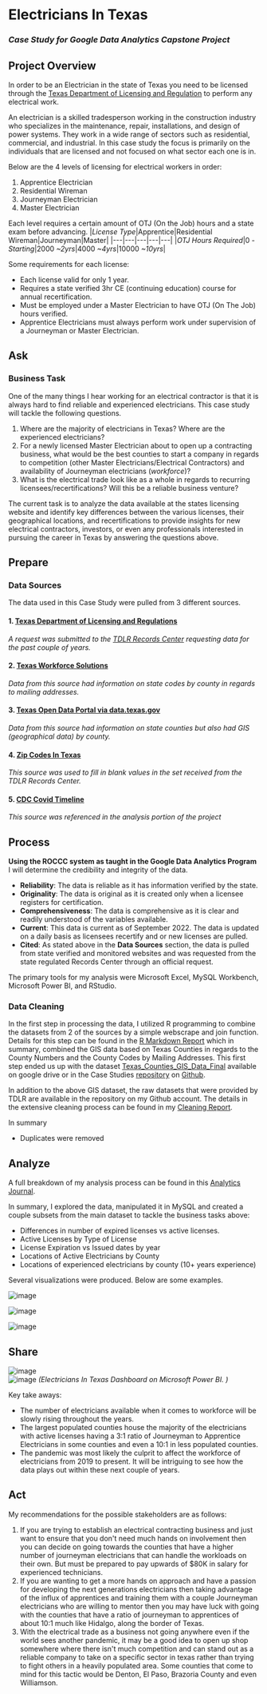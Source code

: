 # Electricians In Texas
### *Case Study for Google Data Analytics Capstone Project*

## Project Overview
In order to be an Electrician in the state of Texas you need to be licensed through the [Texas Department of Licensing and Regulation](https://www.tdlr.texas.gov/) to perform any electrical work. 

An electrician is a skilled tradesperson working in the construction industry who specializes in the maintenance, repair, installations, and design of power systems. They work in a wide range of sectors such as residential, commercial, and industrial. In this case study the focus is primarily on the individuals that are licensed and not focused on what sector each one is in. 

Below are the 4 levels of licensing for electrical workers in order:
1. Apprentice Electrician
2. Residential Wireman
3. Journeyman Electrician
4. Master Electrician

Each level requires a certain amount of OTJ (On the Job) hours and a state exam before advancing. 
|*License Type*|Apprentice|Residential Wireman|Journeyman|Master|
|---|---|---|---|---|
|*OTJ Hours Required*|0 *-Starting*|2000 *~2yrs*|4000 *~4yrs*|10000 *~10yrs*|

Some requirements for each license:
* Each license valid for only 1 year.
* Requires a state verified 3hr CE (continuing education) course for annual recertification.
* Must be employed under a Master Electrician to have OTJ (On The Job) hours verified. 
* Apprentice Electricians must always perform work under supervision of a Journeyman or Master Electrician. 

## **Ask**
### Business Task


One of the many things I hear working for an electrical contractor is that it is always hard to find reliable and experienced electricians. This case study will tackle the following questions.  
1. Where are the majority of electricians in Texas? Where are the experienced electricians?
2. For a newly licensed Master Electrician about to open up a contracting business, what would be the best counties to start a company in regards to competition (other Master Electricians/Electrical Contractors) and availability of Journeyman electricians (*workforce*)? 
3. What is the electrical trade look like as a whole in regards to recurring licensees/recertifications? Will this be a reliable business venture?

The current task is to analyze the data available at the states licensing website and identify key differences between the various licenses, their geographical locations, and recertifications to provide insights for new electrical contractors, investors, or even any professionals interested in pursuing the career in Texas by answering the questions above. 

## **Prepare**
### Data Sources

The data used in this Case Study were pulled from 3 different sources. 
#### 1. [Texas Department of Licensing and Regulations](https://www.tdlr.texas.gov/LicenseSearch/licfile.asp)
*A request was submitted to the [TDLR Records Center](https://tdlr.govqa.us/WEBAPP/_rs/(S(4irhw5jw0tlwkpgiatupuotf))/SupportHome.aspx) requesting data for the past couple of years.*
#### 2. [Texas Workforce Solutions](https://www.twc.texas.gov/tax-county-codes#countyCodesForEmployersQuarterlyReport) 
*Data from this source had information on state codes by county in regards to mailing addresses.*
#### 3. [Texas Open Data Portal via data.texas.gov](https://data.texas.gov/widgets/ups3-9e8m?mobile_redirect=true)
*Data from this source had information on state counties but also had GIS (geographical data) by county.*
#### 4. [Zip Codes In Texas](https://www.unitedstateszipcodes.org/tx/#zips-list)
*This source was used to fill in blank values in the set received from the TDLR Records Center.*
#### 5. [CDC Covid Timeline](https://www.cdc.gov/museum/timeline/covid19.html#:~:text=January%2010%2C%202020,-nCoV)
*This source was referenced in the analysis portion of the project*
## **Process** 
  
**Using the ROCCC system as taught in the Google Data Analytics Program** I will determine the credibility and integrity of the data. 
* **Reliability**: The data is reliable as it has information verified by the state. 
* **Originality**: The data is original as it is created only when a licensee registers for certification.
* **Comprehensiveness**: The data is comprehensive as it is clear and readily understood of the variables available.
* **Current**: This data is current as of September 2022. The data is updated on a daily basis as licensees recertify and or new licenses are pulled. 
* **Cited**: As stated above in the **Data Sources** section, the data is pulled from state verified and monitored websites and was requested from the state regulated Records Center through an official request.  

The primary tools for my analysis were Microsoft Excel, MySQL Workbench, Microsoft Power BI, and RStudio.

### Data Cleaning

In the first step in processing the data, I utilized R programming to combine the datasets from 2 of the sources by a simple webscrape and join function. Details for this step can be found in the [R Markdown Report](https://texascountiesgisdata.netlify.app/) which in summary, combined the GIS data based on Texas Counties in regards to the County Numbers and the County Codes by Mailing Addresses. This first step ended us up with the dataset [Texas_Counties_GIS_Data_Final](https://docs.google.com/spreadsheets/d/14tZoSZokVC5MiGU60GWdX7WksUEG2_XwlfRmhH_cgo8/edit#gid=1495227071) available on google drive or in the Case Studies [repository](https://github.com/ItsMundo/Texas_GIS_Data_By_Counties) on [Github](https://github.com/).

In addition to the above GIS dataset, the raw datasets that were provided by TDLR are available in the repository on my Github account. The details in the extensive cleaning process can be found in my [Cleaning Report](https://github.com/ItsMundo/Electricians_In_Texas/blob/main/CleaningReport.md).

In summary

- Duplicates were removed 
  
## **Analyze**
  
A full breakdown of my analysis process can be found in this [Analytics Journal](https://github.com/ItsMundo/Electricians_In_Texas/blob/main/Analytics%20Journal.md).  
  
In summary, I explored the data, manipulated it in MySQL and created a couple subsets from the main dataset to tackle the business tasks above:
* Differences in number of expired licenses vs active licenses. 
* Active Licenses by Type of License
* License Expiration vs Issued dates by year
* Locations of Active Electricians by County
* Locations of experienced electricians by county (10+ years experience)
  
Several visualizations were produced. Below are some examples.  
  
![image](https://raw.githubusercontent.com/ItsMundo/Electricians_In_Texas/main/Images/TotalExpiredvsIssued.PNG?token=GHSAT0AAAAAABZW3QAJI4JARXUK5JXJWJFCY2CPRLQ)  
  
![image](https://raw.githubusercontent.com/ItsMundo/Electricians_In_Texas/main/Images/ActiveElectriciansDonut.PNG?token=GHSAT0AAAAAABZW3QAIH3JMU2MU7FQZ7MLOY2CPSRA)  
  
![image](https://raw.githubusercontent.com/ItsMundo/Electricians_In_Texas/main/Images/Top10CountiesByLicenseType.PNG?token=GHSAT0AAAAAABZW3QAJ7FAYFAIYAIMDNDYKY2CPTQQ)


## **Share**
![image](https://raw.githubusercontent.com/ItsMundo/Electricians_In_Texas/main/Images/EITDashboard1.PNG?token=GHSAT0AAAAAABZW3QAJELXTXKZRG3RXT342Y2CPUEA)  
![image](https://raw.githubusercontent.com/ItsMundo/Electricians_In_Texas/main/Images/EITDashboard2.PNG?token=GHSAT0AAAAAABZW3QAJUSFHSKCDMZDI4U5KY2CPU3A) 
*(Electricians In Texas Dashboard on Microsoft Power BI. )*  
  
Key take aways: 
* The number of electricians available when it comes to workforce will be slowly rising throughout the years. 
* The largest populated counties house the majority of the electricians with active licenses having a 3:1 ratio of Journeyman to Apprentice Electricians in some counties and even a 10:1 in less populated counties. 
* The pandemic was most likely the culprit to affect the workforce of electricians from 2019 to present. It will be intriguing to see how the data plays out within these next couple of years. 
  
  

## **Act**
My recommendations for the possible stakeholders are as follows:
1. If you are trying to establish an electrical contracting business and just want to ensure that you don't need much hands on involvement then you can decide on going towards the counties that have a higher number of journeyman electricians that can handle the workloads on their own. But must be prepared to pay upwards of $80K in salary for experienced technicians. 
2. If you are wanting to get a more hands on approach and have a passion for developing the next generations electricians then taking advantage of the influx of apprentices and training them with a couple Journeyman electricians who are willing to mentor then you may have luck with going with the counties that have a ratio of journeyman to apprentices of about  10:1 much like Hidalgo, along the border of Texas. 
3. With the electrical trade as a business not going anywhere even if the world sees another pandemic, it may be a good idea to open up shop somewhere where there isn't much competition and can stand out as a reliable company to take on a specific sector in texas rather than trying to fight others in a heavily populated area. Some counties that come to mind for this tactic would be Denton, El Paso, Brazoria County and even Williamson. 